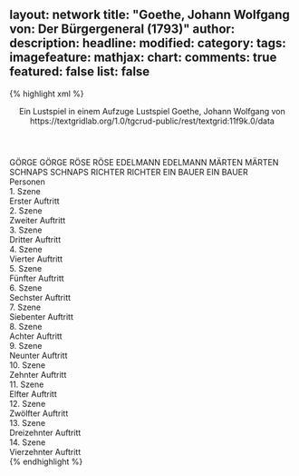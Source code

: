 layout: network
title: "Goethe, Johann Wolfgang von: Der Bürgergeneral (1793)"
author:
description:
headline:
modified:
category:
tags:
imagefeature:
mathjax:
chart:
comments: true
featured: false
list: false
---
{% highlight xml %}
<?xml-model href="https://raw.githubusercontent.com/DLiNa/project/master/rules/lina.rnc"?><?xml-model href="https://raw.githubusercontent.com/DLiNa/project/master/rules/lina.sch"?>
<play xmlns="http://lina.digital">
  <header>
    <title>Der Bürgergeneral</title>
    <subtitle>Ein Lustspiel in einem Aufzuge</subtitle>
    <genretitle>Lustspiel</genretitle>
    <author>Goethe, Johann Wolfgang von</author>
    <date type="print" when="1793"/>
    <date type="premiere"/>
    <date type="written"/>
    <source>https://textgridlab.org/1.0/tgcrud-public/rest/textgrid:11f9k.0/data</source>
  </header>
  <personae>
    <character>
      <name>GÖRGE</name>
      <alias xml:id="görge">
        <name>GÖRGE</name>
      </alias>
    </character>
    <character>
      <name>RÖSE</name>
      <alias xml:id="röse">
        <name>RÖSE</name>
      </alias>
    </character>
    <character>
      <name>EDELMANN</name>
      <alias xml:id="edelmann">
        <name>EDELMANN</name>
      </alias>
    </character>
    <character>
      <name>MÄRTEN</name>
      <alias xml:id="märten">
        <name>MÄRTEN</name>
      </alias>
    </character>
    <character>
      <name>SCHNAPS</name>
      <alias xml:id="schnaps">
        <name>SCHNAPS</name>
      </alias>
    </character>
    <character>
      <name>RICHTER</name>
      <alias xml:id="richter">
        <name>RICHTER</name>
      </alias>
    </character>
    <character>
      <name>EIN BAUER</name>
      <alias xml:id="ein_bauer">
        <name>EIN BAUER</name>
      </alias>
    </character>
  </personae>
  <text>
    <div>
      <head>Personen</head>
    </div>
    <div>
      <head>1. Szene</head>
      <div>
        <head>Erster Auftritt</head>
        <sp who="#görge">
          <amount n="15" unit="speech_acts"/>
          <amount n="138" unit="words"/>
          <amount n="14" unit="lines"/>
          <amount n="657" unit="chars"/>
        </sp>
        <sp who="#röse">
          <amount n="15" unit="speech_acts"/>
          <amount n="82" unit="words"/>
          <amount n="15" unit="lines"/>
          <amount n="411" unit="chars"/>
        </sp>
      </div>
    </div>
    <div>
      <head>2. Szene</head>
      <div>
        <head>Zweiter Auftritt</head>
        <sp who="#edelmann">
          <amount n="18" unit="speech_acts"/>
          <amount n="109" unit="words"/>
          <amount n="18" unit="lines"/>
          <amount n="548" unit="chars"/>
        </sp>
        <sp who="#görge">
          <amount n="23" unit="speech_acts"/>
          <amount n="256" unit="words"/>
          <amount n="20" unit="lines"/>
          <amount n="1339" unit="chars"/>
        </sp>
        <sp who="#röse">
          <amount n="22" unit="speech_acts"/>
          <amount n="226" unit="words"/>
          <amount n="20" unit="lines"/>
          <amount n="1127" unit="chars"/>
        </sp>
      </div>
    </div>
    <div>
      <head>3. Szene</head>
      <div>
        <head>Dritter Auftritt</head>
        <sp who="#märten">
          <amount n="2" unit="speech_acts"/>
          <amount n="18" unit="words"/>
          <amount n="2" unit="lines"/>
          <amount n="80" unit="chars"/>
        </sp>
        <sp who="#röse">
          <amount n="4" unit="speech_acts"/>
          <amount n="16" unit="words"/>
          <amount n="4" unit="lines"/>
          <amount n="92" unit="chars"/>
        </sp>
        <sp who="#görge">
          <amount n="3" unit="speech_acts"/>
          <amount n="17" unit="words"/>
          <amount n="3" unit="lines"/>
          <amount n="96" unit="chars"/>
        </sp>
        <sp who="#edelmann">
          <amount n="2" unit="speech_acts"/>
          <amount n="24" unit="words"/>
          <amount n="2" unit="lines"/>
          <amount n="122" unit="chars"/>
        </sp>
      </div>
    </div>
    <div>
      <head>4. Szene</head>
      <div>
        <head>Vierter Auftritt</head>
        <sp who="#märten">
          <amount n="22" unit="speech_acts"/>
          <amount n="141" unit="words"/>
          <amount n="22" unit="lines"/>
          <amount n="672" unit="chars"/>
        </sp>
        <sp who="#röse">
          <amount n="21" unit="speech_acts"/>
          <amount n="177" unit="words"/>
          <amount n="19" unit="lines"/>
          <amount n="905" unit="chars"/>
        </sp>
      </div>
    </div>
    <div>
      <head>5. Szene</head>
      <div>
        <head>Fünfter Auftritt</head>
        <sp who="#märten">
          <amount n="1" unit="speech_acts"/>
          <amount n="95" unit="words"/>
          <amount n="466" unit="chars"/>
        </sp>
      </div>
    </div>
    <div>
      <head>6. Szene</head>
      <div>
        <head>Sechster Auftritt</head>
        <sp who="#schnaps">
          <amount n="120" unit="speech_acts"/>
          <amount n="797" unit="words"/>
          <amount n="119" unit="lines"/>
          <amount n="4014" unit="chars"/>
        </sp>
        <sp who="#märten">
          <amount n="119" unit="speech_acts"/>
          <amount n="518" unit="words"/>
          <amount n="118" unit="lines"/>
          <amount n="2652" unit="chars"/>
        </sp>
      </div>
    </div>
    <div>
      <head>7. Szene</head>
      <div>
        <head>Siebenter Auftritt</head>
        <sp who="#görge">
          <amount n="14" unit="speech_acts"/>
          <amount n="228" unit="words"/>
          <amount n="10" unit="lines"/>
          <amount n="1153" unit="chars"/>
        </sp>
        <sp who="#märten">
          <amount n="13" unit="speech_acts"/>
          <amount n="57" unit="words"/>
          <amount n="13" unit="lines"/>
          <amount n="286" unit="chars"/>
        </sp>
      </div>
    </div>
    <div>
      <head>8. Szene</head>
      <div>
        <head>Achter Auftritt</head>
        <sp who="#märten">
          <amount n="7" unit="speech_acts"/>
          <amount n="148" unit="words"/>
          <amount n="5" unit="lines"/>
          <amount n="776" unit="chars"/>
        </sp>
        <sp who="#schnaps">
          <amount n="7" unit="speech_acts"/>
          <amount n="71" unit="words"/>
          <amount n="6" unit="lines"/>
          <amount n="384" unit="chars"/>
        </sp>
      </div>
    </div>
    <div>
      <head>9. Szene</head>
      <div>
        <head>Neunter Auftritt</head>
        <sp who="#schnaps">
          <amount n="113" unit="speech_acts"/>
          <amount n="1100" unit="words"/>
          <amount n="105" unit="lines"/>
          <amount n="5935" unit="chars"/>
        </sp>
        <sp who="#märten">
          <amount n="112" unit="speech_acts"/>
          <amount n="641" unit="words"/>
          <amount n="109" unit="lines"/>
          <amount n="3251" unit="chars"/>
        </sp>
      </div>
    </div>
    <div>
      <head>10. Szene</head>
      <div>
        <head>Zehnter Auftritt</head>
        <sp who="#görge">
          <amount n="20" unit="speech_acts"/>
          <amount n="147" unit="words"/>
          <amount n="18" unit="lines"/>
          <amount n="836" unit="chars"/>
        </sp>
        <sp who="#märten">
          <amount n="26" unit="speech_acts"/>
          <amount n="114" unit="words"/>
          <amount n="26" unit="lines"/>
          <amount n="568" unit="chars"/>
        </sp>
        <sp who="#schnaps">
          <amount n="32" unit="speech_acts"/>
          <amount n="206" unit="words"/>
          <amount n="32" unit="lines"/>
          <amount n="1142" unit="chars"/>
        </sp>
      </div>
    </div>
    <div>
      <head>11. Szene</head>
      <div>
        <head>Elfter Auftritt</head>
        <sp who="#röse">
          <amount n="14" unit="speech_acts"/>
          <amount n="125" unit="words"/>
          <amount n="13" unit="lines"/>
          <amount n="631" unit="chars"/>
        </sp>
        <sp who="#märten">
          <amount n="15" unit="speech_acts"/>
          <amount n="170" unit="words"/>
          <amount n="14" unit="lines"/>
          <amount n="874" unit="chars"/>
        </sp>
        <sp who="#görge">
          <amount n="11" unit="speech_acts"/>
          <amount n="71" unit="words"/>
          <amount n="10" unit="lines"/>
          <amount n="341" unit="chars"/>
        </sp>
      </div>
    </div>
    <div>
      <head>12. Szene</head>
      <div>
        <head>Zwölfter Auftritt</head>
        <sp who="#richter">
          <amount n="23" unit="speech_acts"/>
          <amount n="380" unit="words"/>
          <amount n="20" unit="lines"/>
          <amount n="2105" unit="chars"/>
        </sp>
        <sp who="#görge">
          <amount n="8" unit="speech_acts"/>
          <amount n="38" unit="words"/>
          <amount n="8" unit="lines"/>
          <amount n="180" unit="chars"/>
        </sp>
        <sp who="#märten">
          <amount n="8" unit="speech_acts"/>
          <amount n="39" unit="words"/>
          <amount n="8" unit="lines"/>
          <amount n="202" unit="chars"/>
        </sp>
        <sp who="#röse">
          <amount n="16" unit="speech_acts"/>
          <amount n="203" unit="words"/>
          <amount n="14" unit="lines"/>
          <amount n="896" unit="chars"/>
        </sp>
        <sp who="#ein_bauer">
          <amount n="1" unit="speech_acts"/>
          <amount n="21" unit="words"/>
          <amount n="1" unit="lines"/>
          <amount n="99" unit="chars"/>
        </sp>
      </div>
    </div>
    <div>
      <head>13. Szene</head>
      <div>
        <head>Dreizehnter Auftritt</head>
        <sp who="#edelmann">
          <amount n="21" unit="speech_acts"/>
          <amount n="130" unit="words"/>
          <amount n="20" unit="lines"/>
          <amount n="750" unit="chars"/>
        </sp>
        <sp who="#röse">
          <amount n="6" unit="speech_acts"/>
          <amount n="89" unit="words"/>
          <amount n="5" unit="lines"/>
          <amount n="439" unit="chars"/>
        </sp>
        <sp who="#richter">
          <amount n="5" unit="speech_acts"/>
          <amount n="46" unit="words"/>
          <amount n="4" unit="lines"/>
          <amount n="264" unit="chars"/>
        </sp>
        <sp who="#märten">
          <amount n="15" unit="speech_acts"/>
          <amount n="109" unit="words"/>
          <amount n="14" unit="lines"/>
          <amount n="607" unit="chars"/>
        </sp>
        <sp who="#görge">
          <amount n="2" unit="speech_acts"/>
          <amount n="14" unit="words"/>
          <amount n="2" unit="lines"/>
          <amount n="90" unit="chars"/>
        </sp>
      </div>
    </div>
    <div>
      <head>14. Szene</head>
      <div>
        <head>Vierzehnter Auftritt</head>
        <sp who="#edelmann">
          <amount n="18" unit="speech_acts"/>
          <amount n="331" unit="words"/>
          <amount n="13" unit="lines"/>
          <amount n="1950" unit="chars"/>
        </sp>
        <sp who="#richter">
          <amount n="5" unit="speech_acts"/>
          <amount n="100" unit="words"/>
          <amount n="3" unit="lines"/>
          <amount n="572" unit="chars"/>
        </sp>
        <sp who="#schnaps">
          <amount n="14" unit="speech_acts"/>
          <amount n="198" unit="words"/>
          <amount n="10" unit="lines"/>
          <amount n="1091" unit="chars"/>
        </sp>
        <sp who="#märten">
          <amount n="3" unit="speech_acts"/>
          <amount n="18" unit="words"/>
          <amount n="3" unit="lines"/>
          <amount n="87" unit="chars"/>
        </sp>
        <sp who="#röse">
          <amount n="4" unit="speech_acts"/>
          <amount n="27" unit="words"/>
          <amount n="4" unit="lines"/>
          <amount n="128" unit="chars"/>
        </sp>
        <sp who="#görge">
          <amount n="3" unit="speech_acts"/>
          <amount n="15" unit="words"/>
          <amount n="3" unit="lines"/>
          <amount n="84" unit="chars"/>
        </sp>
      </div>
    </div>
  </text>
</play>
{% endhighlight %}